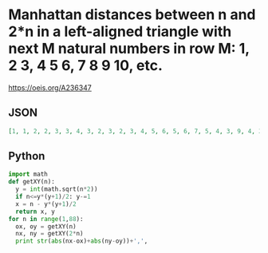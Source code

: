 # Manhattan distances between n and 2\*n in a left\-aligned triangle with next M natural numbers in row M: 1, 2 3, 4 5 6, 7 8 9 10, etc\.
https://oeis.org/A236347
## JSON
```JSON
[1, 1, 2, 2, 3, 3, 4, 3, 2, 3, 2, 3, 4, 5, 6, 5, 6, 7, 5, 4, 3, 9, 4, 3, 4, 5, 6, 10, 5, 6, 7, 8, 9, 8, 7, 6, 10, 11, 12, 6, 5, 4, 5, 6, 7, 4, 5, 6, 7, 8, 9, 10, 12, 11, 10, 10, 11, 12, 13, 14, 9, 8, 7, 6, 5, 6, 17, 18, 6, 5, 6, 7, 8, 9, 10, 11, 16, 15, 9, 10, 11, 12]
```
## Python
```Python
import math
def getXY(n):
  y = int(math.sqrt(n*2))
  if n<=y*(y+1)/2: y-=1
  x = n - y*(y+1)/2
  return x, y
for n in range(1,88):
  ox, oy = getXY(n)
  nx, ny = getXY(2*n)
  print str(abs(nx-ox)+abs(ny-oy))+',',
```
